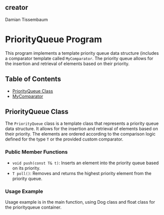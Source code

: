 ## creator
Damian Tissembaum

# PriorityQueue Program

This program implements a template priority queue data structure (includes a comparator 
template called `MyComparator`. The priority queue allows for the insertion and retrieval of elements based on their priority.

## Table of Contents
- [PriorityQueue Class](#priorityqueue-class)
- [MyComparator](#mycomparator)

## PriorityQueue Class

The `PriorityQueue` class is a template class that represents a priority queue data structure. It allows for the insertion and retrieval of elements based on their priority. The elements are ordered according to the comparison logic defined for the type `T` or the provided custom comparator.

### Public Member Functions

- `void push(const T& t)`: Inserts an element into the priority queue based on its priority.
- `T poll()`: Removes and returns the highest priority element from the priority queue.

### Usage Example

Usage example is in the main function, using Dog class and float class for the priorityqueue container.